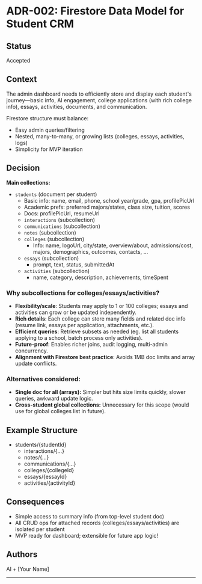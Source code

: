 # ADR-002: Firestore Data Model for Student CRM

## Status
Accepted

## Context
The admin dashboard needs to efficiently store and display each student's journey—basic info, AI engagement, college applications (with rich college info), essays, activities, documents, and communication.

Firestore structure must balance:
- Easy admin queries/filtering
- Nested, many-to-many, or growing lists (colleges, essays, activities, logs)
- Simplicity for MVP iteration

## Decision

**Main collections:**
- `students` (document per student)
    - Basic info: name, email, phone, school year/grade, gpa, profilePicUrl
    - Academic prefs: preferred majors/states, class size, tuition, scores
    - Docs: profilePicUrl, resumeUrl
    - `interactions` (subcollection)
    - `communications` (subcollection)
    - `notes` (subcollection)
    - `colleges` (subcollection)
        - Info: name, logoUrl, city/state, overview/about, admissions/cost, majors, demographics, outcomes, contacts, ...
    - `essays` (subcollection)
        - prompt, text, status, submittedAt
    - `activities` (subcollection)
        - name, category, description, achievements, timeSpent

### Why subcollections for colleges/essays/activities?
- **Flexibility/scale**: Students may apply to 1 or 100 colleges; essays and activities can grow or be updated independently.
- **Rich details**: Each college can store many fields and related doc info (resume link, essays per application, attachments, etc.).
- **Efficient queries**: Retrieve subsets as needed (eg. list all students applying to a school, batch process only activities).
- **Future-proof**: Enables richer joins, audit logging, multi-admin concurrency.
- **Alignment with Firestore best practice**: Avoids 1MB doc limits and array update conflicts.

### Alternatives considered:
- **Single doc for all (arrays):** Simpler but hits size limits quickly, slower queries, awkward update logic.
- **Cross-student global collections:** Unnecessary for this scope (would use for global colleges list in future).

## Example Structure
- students/{studentId}
    - interactions/{...}
    - notes/{...}
    - communications/{...}
    - colleges/{collegeId}
    - essays/{essayId}
    - activities/{activityId}

## Consequences
- Simple access to summary info (from top-level student doc)
- All CRUD ops for attached records (colleges/essays/activities) are isolated per student
- MVP ready for dashboard; extensible for future app logic!

## Authors
AI + [Your Name]

---
